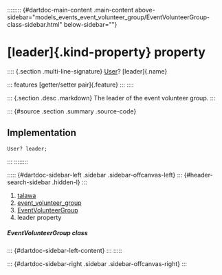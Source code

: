 :::::::: {#dartdoc-main-content .main-content above-sidebar="models_events_event_volunteer_group/EventVolunteerGroup-class-sidebar.html" below-sidebar=""}
<div>

# [leader]{.kind-property} property

</div>

:::: {.section .multi-line-signature}
[User](../../models_user_user_info/User-class.html)? [leader]{.name}

::: features
[getter/setter pair]{.feature}
:::
::::

::: {.section .desc .markdown}
The leader of the event volunteer group.
:::

::: {#source .section .summary .source-code}
## Implementation

``` language-dart
User? leader;
```
:::
::::::::

::::: {#dartdoc-sidebar-left .sidebar .sidebar-offcanvas-left}
::: {#header-search-sidebar .hidden-l}
:::

1.  [talawa](../../index.html)
2.  [event_volunteer_group](../../models_events_event_volunteer_group/)
3.  [EventVolunteerGroup](../../models_events_event_volunteer_group/EventVolunteerGroup-class.html)
4.  leader property

##### EventVolunteerGroup class

::: {#dartdoc-sidebar-left-content}
:::
:::::

::: {#dartdoc-sidebar-right .sidebar .sidebar-offcanvas-right}
:::
